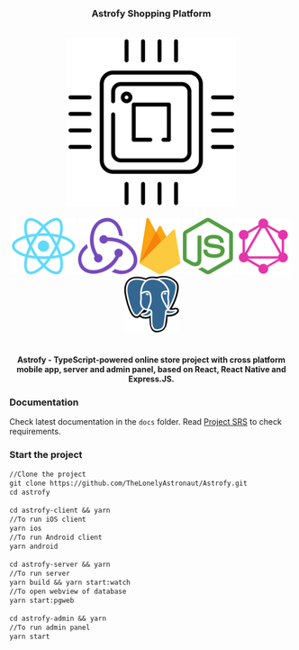 <div align="center"><h3>Astrofy Shopping Platform</h3></div>
<br/>
<div align="center" >
    <img src="./astrofy-docs/images/chip_resized.png"/>
</div>
<br/>
<div align="center">
    <img src="./astrofy-docs/images/react_resized.png"/> 
    <img src="./astrofy-docs/images/redux_resized.png"/>
    <img src="./astrofy-docs/images/firebase.png"/>
    <img src="./astrofy-docs/images/nodejs.png"/>
    <img src="./astrofy-docs/images/graphql.png"/>
    <img src="./astrofy-docs/images/postgres.png"/>
</div>
<br/>
<div align="center">
<h4>Astrofy - TypeScript-powered online store project with cross platform mobile app, server and admin panel, based on React, React Native and Express.JS.</h4>
</div>

### Documentation
Check latest documentation in the <code>docs</code> folder.
Read [Project SRS](./astrofy-docs/SRS.md) to check requirements.

### Start the project
    //Clone the project
    git clone https://github.com/TheLonelyAstronaut/Astrofy.git
    cd astrofy

    cd astrofy-client && yarn
    //To run iOS client
    yarn ios
    //To run Android client
    yarn android

    cd astrofy-server && yarn 
    //To run server
    yarn build && yarn start:watch
    //To open webview of database
    yarn start:pgweb
    
    cd astrofy-admin && yarn
    //To run admin panel
    yarn start    
    
